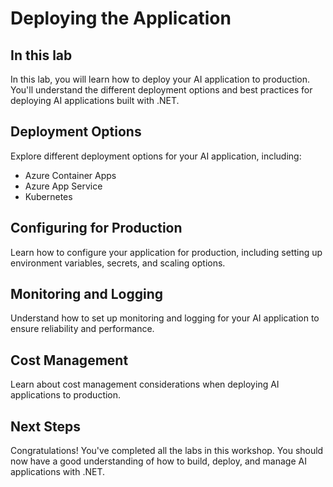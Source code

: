 # Deploying the Application

## In this lab

In this lab, you will learn how to deploy your AI application to production. You'll understand the different deployment options and best practices for deploying AI applications built with .NET.

## Deployment Options

Explore different deployment options for your AI application, including:

- Azure Container Apps
- Azure App Service
- Kubernetes

## Configuring for Production

Learn how to configure your application for production, including setting up environment variables, secrets, and scaling options.

## Monitoring and Logging

Understand how to set up monitoring and logging for your AI application to ensure reliability and performance.

## Cost Management

Learn about cost management considerations when deploying AI applications to production.

## Next Steps

Congratulations! You've completed all the labs in this workshop. You should now have a good understanding of how to build, deploy, and manage AI applications with .NET.
